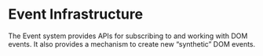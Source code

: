 Event Infrastructure
====================

The Event system provides APIs for subscribing to and working with DOM events. It also provides a mechanism to create new “synthetic” DOM events.
